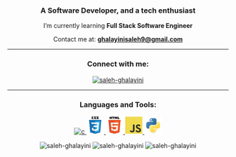 <h3 align="center"> A Software Developer, and a tech enthusiast</h3>
<p align="center">I’m currently learning <strong>Full Stack Software Engineer</strong></p>
<p align="center">Contact me at: <a href="mailto:ghalayinisaleh9@gmail.com"><strong>ghalayinisaleh9@gmail.com</strong></a></p>

---

<h3 align="center">Connect with me:</h3>
<p align="center">
<a href="https://www.linkedin.com/in/saleh-ghalayini-11214b26a" target="blank"><img align="center" src="https://raw.githubusercontent.com/rahuldkjain/github-profile-readme-generator/master/src/images/icons/Social/linked-in-alt.svg" alt="saleh-ghalayini" height="30" width="40" /></a>
</p>

---

<h3 align="center">Languages and Tools:</h3>
<p align="center"> <a href="https://www.javaprogramming.com/" target="_blank" rel="noreferrer"> <img src="https://raw.githubusercontent.com/devicons/devicon/master/icons/java.svg" alt="c" width="40" height="40"/> </a> <a href="https://www.w3schools.com/css/" target="_blank" rel="noreferrer"> <img src="https://raw.githubusercontent.com/devicons/devicon/master/icons/css3/css3-original-wordmark.svg" alt="css3" width="40" height="40"/> </a> <a href="https://www.w3.org/html/" target="_blank" rel="noreferrer"> <img src="https://raw.githubusercontent.com/devicons/devicon/master/icons/html5/html5-original-wordmark.svg" alt="html5" width="40" height="40"/> </a> <a href="https://developer.mozilla.org/en-US/docs/Web/JavaScript" target="_blank" rel="noreferrer"> <img src="https://raw.githubusercontent.com/devicons/devicon/master/icons/javascript/javascript-original.svg" alt="javascript" width="40" height="40"/> </a> <a href="https://www.linux.org/" target="_blank" rel="noreferrer"> </a> <a href="https://www.python.org" target="_blank" rel="noreferrer"> <img src="https://raw.githubusercontent.com/devicons/devicon/master/icons/python/python-original.svg" alt="python" width="40" height="40"/> </a> </p>
<p align="center">
<img align="center" src="https://github-readme-stats.vercel.app/api?username=Saleh-Ghalayini&theme=tokyonight&show_icons=true&hide_border=false&count_private=true" alt="saleh-ghalayini" />
<img align="center" src="https://github-readme-streak-stats.herokuapp.com/?user=Saleh-Ghalayini&theme=tokyonight&hide_border=true" alt="saleh-ghalayini" />
<img align="center" src="https://github-readme-stats.vercel.app/api/top-langs/?username=Saleh-Ghalayini&theme=tokyonight&show_icons=true&hide_border=false&layout=compact&count_private=true" alt="saleh-ghalayini" height="195"/>
</p>
